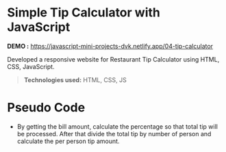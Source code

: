 # Simple Tip Calculator with JavaScript

**DEMO :** https://javascript-mini-projects-dvk.netlify.app/04-tip-calculator

Developed a responsive website for Restaurant Tip Calculator using HTML, CSS, JavaScript.

> **Technologies used:** HTML, CSS, JS

# Pseudo Code

 - By getting the bill amount, calculate the percentage so that total tip will be processed. After that divide the total tip by number of person and calculate the per person tip amount.